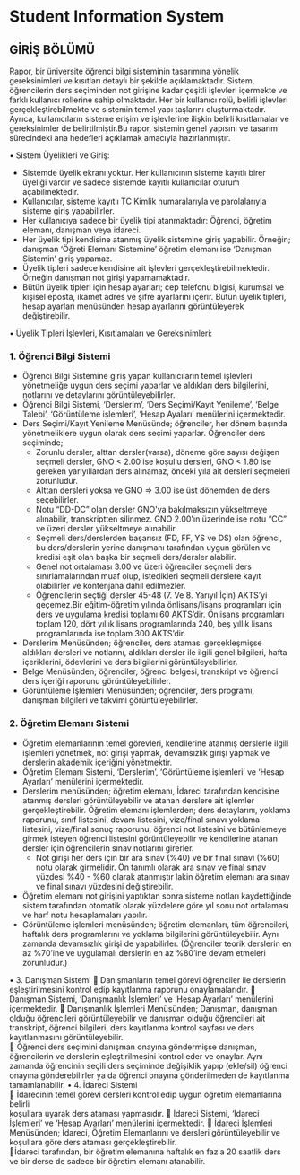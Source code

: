 # Student Information System
## GİRİŞ BÖLÜMÜ 
  Rapor, bir üniversite öğrenci bilgi sisteminin tasarımına yönelik gereksinimleri ve kısıtları detaylı bir şekilde açıklamaktadır. Sistem, öğrencilerin ders seçiminden not girişine kadar çeşitli işlevleri içermekte ve farklı kullanıcı rollerine sahip olmaktadır. Her bir kullanıcı rolü, belirli işlevleri gerçekleştirebilmekte ve sistemin temel yapı taşlarını oluşturmaktadır. Ayrıca, kullanıcıların sisteme erişim ve işlevlerine ilişkin belirli kısıtlamalar ve gereksinimler de belirtilmiştir.Bu rapor, sistemin genel yapısını ve tasarım sürecindeki ana hedefleri açıklamak amacıyla hazırlanmıştır. 

•  Sistem Üyelikleri ve Giriş:
   * Sistemde üyelik ekranı yoktur. Her kullanıcının sisteme kayıtlı birer üyeliği vardır ve sadece sistemde kayıtlı kullanıcılar oturum açabilmektedir. 
   * Kullanıcılar, sisteme kayıtlı TC Kimlik numaralarıyla ve parolalarıyla sisteme giriş yapabilirler. 
   * Her kullanıcıya sadece bir üyelik tipi atanmaktadır: Öğrenci, öğretim elemanı, danışman veya idareci. 
   * Her üyelik tipi kendisine atanmış üyelik sistemine giriş yapabilir. Örneğin; danışman ‘Öğreti Elemanı Sistemine’ öğretim elemanı ise ‘Danışman Sistemin’ giriş yapamaz. 
   * Üyelik tipleri sadece kendisine ait işlevleri gerçekleştirebilmektedir. Örneğin danışman not girişi yapamamaktadır. 
   * Bütün üyelik tipleri için hesap ayarları; cep telefonu bilgisi, kurumsal ve kişisel eposta, ikamet adres ve şifre ayarlarını içerir. Bütün üyelik tipleri, hesap ayarları menüsünden hesap ayarlarını görüntüleyerek değiştirebilir.

•  Üyelik Tipleri İşlevleri, Kısıtlamaları ve Gereksinimleri:   

### 1. Öğrenci Bilgi Sistemi 

   * Öğrenci Bilgi Sistemine giriş yapan kullanıcıların temel işlevleri yönetmeliğe uygun ders seçimi yaparlar ve aldıkları ders bilgilerini, notlarını ve detaylarını görüntüleyebilirler. 
   * Öğrenci Bilgi Sistemi, ‘Derslerim’, ‘Ders Seçimi/Kayıt Yenileme’, ‘Belge Talebi’, ‘Görüntüleme işlemleri’, ‘Hesap Ayaları’ menülerini içermektedir. 
   * Ders Seçimi/Kayıt Yenileme Menüsünde; öğrenciler, her dönem başında yönetmeliklere uygun olarak ders seçimi yaparlar. Öğrenciler ders seçiminde; 
     * Zorunlu dersler, alttan dersler(varsa), döneme göre sayısı değişen seçmeli dersler, GNO < 2.00 ise koşullu dersleri, GNO < 1.80 ise gereken yarıyıllardan ders alınamaz, önceki yıla ait dersleri seçmeleri zorunludur. 
     * Alttan dersleri yoksa ve GNO => 3.00 ise üst dönemden de ders seçebilirler.  
     * Notu “DD-DC” olan dersler GNO'ya bakılmaksızın yükseltmeye alınabilir, transkriptten silinmez. GNO 2.00'ın üzerinde ise notu “CC” ve üzeri dersler yükseltmeye alınabilir.  
     * Seçmeli ders/derslerden başarısız (FD, FF, YS ve DS) olan öğrenci, bu ders/derslerin yerine danışmanı tarafından uygun görülen ve kredisi eşit olan başka bir seçmeli ders/dersler alabilir.   
     * Genel not ortalaması 3.00 ve üzeri öğrenciler seçmeli ders sınırlamalarından muaf olup, istedikleri seçmeli derslere kayıt olabilirler ve kontenjana dahil edilmezler.  
     * Öğrencilerin seçtiği dersler 45-48 (7. Ve 8. Yarıyıl İçin) AKTS’yi geçemez.Bir eğitim-öğretim yılında önlisans/lisans programları için ders ve uygulama kredisi toplamı 60 AKTS’dir. Önlisans programları toplam 120, dört yıllık lisans programlarında 240, beş yıllık lisans programlarında ise toplam 300 AKTS’dir.  
   * Derslerim Menüsünden; öğrenciler, ders ataması gerçekleşmişse aldıkları dersleri ve notlarını, aldıkları dersler ile ilgili genel bilgileri, hafta içeriklerini, ödevlerini ve ders bilgilerini görüntüleyebilirler. 
   * Belge Menüsünden; öğrenciler, öğrenci belgesi, transkript ve öğrenci ders içeriği raporunu görüntüleyebilirler.
   * Görüntüleme İşlemleri Menüsünden; öğrenciler, ders programı, danışman bilgileri ve takvimi görüntüleyebilirler.

### 2. Öğretim Elemanı Sistemi 

   * Öğretim elemanlarının temel görevleri, kendilerine atanmış derslerle ilgili işlemleri yönetmek, not girişi yapmak, devamsızlık girişi yapmak ve derslerin akademik içeriğini yönetmektir. 
   * Öğretim Elemanı Sistemi, ‘Derslerim’, ‘Görüntüleme işlemleri’ ve ‘Hesap Ayarları’ menülerini içermektedir. 
   * Derslerim menüsünden; öğretim elemanı, İdareci tarafından kendisine atanmış dersleri görüntüleyebilir ve atanan derslere ait işlemler gerçekleştirebilir. Öğretim elemanı işlemlerden; ders detaylarını, yoklama raporunu, sınıf listesini, devam listesini, 
vize/final sınavı yoklama listesini, vize/final sonuç raporunu, öğrenci not listesini ve bütünlemeye girmek isteyen öğrenci listesini görüntüleyebilir ve kendilerine atanan dersler için öğrencilerin sınav notlarını girerler.  
     - Not girişi her ders için bir ara sınav (%40) ve bir final sınavı (%60) notu olarak girmelidir. Ön tanımlı olarak ara sınav ve final sınav yüzdesi %40 - %60 olarak atanmıştır lakin öğretim elemanı ara sınav ve final sınavı yüzdesini değiştirebilir.  
   * Öğretim elemanı not girişini yaptıktan sonra sisteme notları kaydettiğinde sistem tarafından otomatik olarak yüzdelere göre yıl sonu not ortalaması ve harf notu hesaplamaları yapılır. 
   * Görüntüleme işlemleri menüsünden; öğretim elemanları, tüm öğrencileri, haftalık ders programlarını ve yoklama bilgilerini görüntüleyebilir. Aynı zamanda devamsızlık girişi de yapabilirler. (Öğrenciler teorik derslerin en az %70’ine ve uygulamalı derslerin 
en az %80’ine devam etmeleri zorunludur.)

•  3. Danışman Sistemi 
 Danışmanların temel görevi öğrenciler ile derslerin eşleştirilmesini kontrol edip 
kayıtlanma raporunu onaylamalarıdır. 
 Danışman Sistemi, ‘Danışmanlık İşlemleri’ ve ‘Hesap Ayarları’ menülerini 
içermektedir. 
 Danışmanlık İşlemleri Menüsünden; Danışman, danışman olduğu öğrencileri 
görüntüleyebilir ve danışman olduğu öğrencileri ait transkript, öğrenci bilgileri, ders 
kayıtlanma kontrol sayfası ve ders kayıtlanmasını görüntüleyebilir.  
 Öğrenci ders seçimini danışman onayına göndermişse danışman, öğrencilerin 
ve derslerin eşleştirilmesini kontrol eder ve onaylar. Aynı zamanda öğrencinin 
seçili ders seçiminde değişiklik yapıp (ekle/sil) öğrenci onayına gönderebilirler 
ya da öğrenci onayına gönderilmeden de kayıtlanma tamamlanabilir. 
•  4. İdareci Sistemi  
 İdarecinin temel görevi dersleri kontrol edip uygun öğretim elemanlarına belirli       
koşullara uyarak ders ataması yapmasıdır. 
 İdareci Sistemi, ‘İdareci İşlemleri’ ve ‘Hesap Ayarları’ menülerini içermektedir. 
 İdareci İşlemleri Menüsünden; İdareci, Öğretim Elemanlarını ve dersleri 
görüntüleyebilir ve koşullara göre ders ataması gerçekleştirebilir.  
İdareci tarafından, bir öğretim elemanına haftalık en fazla 20 saatlik ders ve bir 
derse de sadece bir öğretim elemanı atanabilir.
